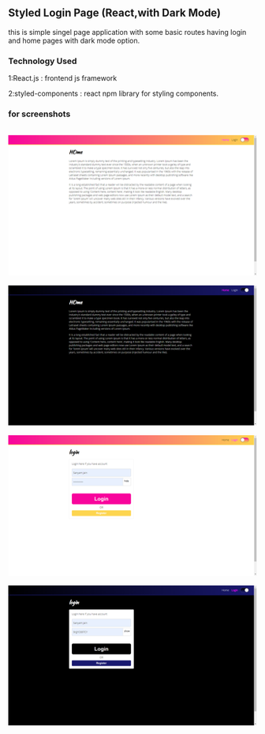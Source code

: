 
## Styled Login Page (React,with Dark Mode) 

this is simple singel page application with some basic routes having login and home pages with dark mode option.

### Technology Used

1:React.js : frontend js framework

2:styled-components : react npm library for styling components.


### for screenshots 

<img> ![Screenshot](ss1.png) </img>
<img> ![Screenshot](ss2.png) </img>
<img> ![Screenshot](ss3.png) </img>
<img> ![Screenshot](ss4.png) </img>
